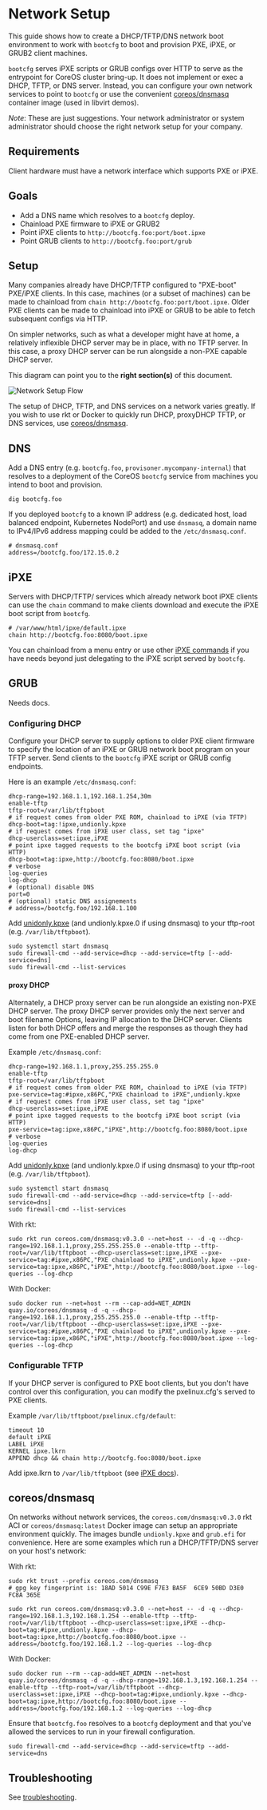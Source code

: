 
# Network Setup

This guide shows how to create a DHCP/TFTP/DNS network boot environment to work with `bootcfg` to boot and provision PXE, iPXE, or GRUB2 client machines.

`bootcfg` serves iPXE scripts or GRUB configs over HTTP to serve as the entrypoint for CoreOS cluster bring-up. It does not implement or exec a DHCP, TFTP, or DNS server. Instead, you can configure your own network services to point to `bootcfg` or use the convenient [coreos/dnsmasq](../contrib/dnsmasq) container image (used in libvirt demos).

*Note*: These are just suggestions. Your network administrator or system administrator should choose the right network setup for your company.

## Requirements

Client hardware must have a network interface which supports PXE or iPXE.

## Goals

* Add a DNS name which resolves to a `bootcfg` deploy.
* Chainload PXE firmware to iPXE or GRUB2
* Point iPXE clients to `http://bootcfg.foo:port/boot.ipxe`
* Point GRUB clients to `http://bootcfg.foo:port/grub`

## Setup

Many companies already have DHCP/TFTP configured to "PXE-boot" PXE/iPXE clients. In this case, machines (or a subset of machines) can be made to chainload from `chain http://bootcfg.foo:port/boot.ipxe`. Older PXE clients can be made to chainload into iPXE or GRUB to be able to fetch subsequent configs via HTTP.

On simpler networks, such as what a developer might have at home, a relatively inflexible DHCP server may be in place, with no TFTP server. In this case, a proxy DHCP server can be run alongside a non-PXE capable DHCP server.

This diagram can point you to the **right section(s)** of this document.

<img src='img/network-setup-flow.png' class="img-center" alt="Network Setup Flow"/>

The setup of DHCP, TFTP, and DNS services on a network varies greatly. If you wish to use rkt or Docker to quickly run DHCP, proxyDHCP TFTP, or DNS services, use [coreos/dnsmasq](#coreos/dnsmasq).

## DNS

Add a DNS entry (e.g. `bootcfg.foo`, `provisoner.mycompany-internal`) that resolves to a deployment of the CoreOS `bootcfg` service from machines you intend to boot and provision.

    dig bootcfg.foo

If you deployed `bootcfg` to a known IP address (e.g. dedicated host, load balanced endpoint, Kubernetes NodePort) and use `dnsmasq`, a domain name to IPv4/IPv6 address mapping could be added to the `/etc/dnsmasq.conf`.

    # dnsmasq.conf
    address=/bootcfg.foo/172.15.0.2

## iPXE

Servers with DHCP/TFTP/ services which already network boot iPXE clients can use the `chain` command to make clients download and execute the iPXE boot script from `bootcfg`.

    # /var/www/html/ipxe/default.ipxe
    chain http://bootcfg.foo:8080/boot.ipxe

You can chainload from a menu entry or use other [iPXE commands](http://ipxe.org/cmd) if you have needs beyond just delegating to the iPXE script served by `bootcfg`.

## GRUB

Needs docs.

### Configuring DHCP

Configure your DHCP server to supply options to older PXE client firmware to specify the location of an iPXE or GRUB network boot program on your TFTP server. Send clients to the `bootcfg` iPXE script or GRUB config endpoints.

Here is an example `/etc/dnsmasq.conf`:

    dhcp-range=192.168.1.1,192.168.1.254,30m
    enable-tftp
    tftp-root=/var/lib/tftpboot
    # if request comes from older PXE ROM, chainload to iPXE (via TFTP)
    dhcp-boot=tag:!ipxe,undionly.kpxe
    # if request comes from iPXE user class, set tag "ipxe"
    dhcp-userclass=set:ipxe,iPXE
    # point ipxe tagged requests to the bootcfg iPXE boot script (via HTTP)
    dhcp-boot=tag:ipxe,http://bootcfg.foo:8080/boot.ipxe
    # verbose
    log-queries
    log-dhcp
    # (optional) disable DNS
    port=0
    # (optional) static DNS assignements
    # address=/bootcfg.foo/192.168.1.100

Add [unidonly.kpxe](http://boot.ipxe.org/undionly.kpxe) (and undionly.kpxe.0 if using dnsmasq) to your tftp-root (e.g. `/var/lib/tftpboot`).

    sudo systemctl start dnsmasq
    sudo firewall-cmd --add-service=dhcp --add-service=tftp [--add-service=dns]
    sudo firewall-cmd --list-services

#### proxy DHCP

Alternately, a DHCP proxy server can be run alongside an existing non-PXE DHCP server. The proxy DHCP server provides only the next server and boot filename Options, leaving IP allocation to the DHCP server. Clients listen for both DHCP offers and merge the responses as though they had come from one PXE-enabled DHCP server.

Example `/etc/dnsmasq.conf`:

    dhcp-range=192.168.1.1,proxy,255.255.255.0
    enable-tftp
    tftp-root=/var/lib/tftpboot
    # if request comes from older PXE ROM, chainload to iPXE (via TFTP)
    pxe-service=tag:#ipxe,x86PC,"PXE chainload to iPXE",undionly.kpxe
    # if request comes from iPXE user class, set tag "ipxe"
    dhcp-userclass=set:ipxe,iPXE
    # point ipxe tagged requests to the bootcfg iPXE boot script (via HTTP)
    pxe-service=tag:ipxe,x86PC,"iPXE",http://bootcfg.foo:8080/boot.ipxe
    # verbose
    log-queries
    log-dhcp

Add [unidonly.kpxe](http://boot.ipxe.org/undionly.kpxe) (and undionly.kpxe.0 if using dnsmasq) to your tftp-root (e.g. `/var/lib/tftpboot`).

    sudo systemctl start dnsmasq
    sudo firewall-cmd --add-service=dhcp --add-service=tftp [--add-service=dns]
    sudo firewall-cmd --list-services

With rkt:

    sudo rkt run coreos.com/dnsmasq:v0.3.0 --net=host -- -d -q --dhcp-range=192.168.1.1,proxy,255.255.255.0 --enable-tftp --tftp-root=/var/lib/tftpboot --dhcp-userclass=set:ipxe,iPXE --pxe-service=tag:#ipxe,x86PC,"PXE chainload to iPXE",undionly.kpxe --pxe-service=tag:ipxe,x86PC,"iPXE",http://bootcfg.foo:8080/boot.ipxe --log-queries --log-dhcp

With Docker:

    sudo docker run --net=host --rm --cap-add=NET_ADMIN quay.io/coreos/dnsmasq -d -q --dhcp-range=192.168.1.1,proxy,255.255.255.0 --enable-tftp --tftp-root=/var/lib/tftpboot --dhcp-userclass=set:ipxe,iPXE --pxe-service=tag:#ipxe,x86PC,"PXE chainload to iPXE",undionly.kpxe --pxe-service=tag:ipxe,x86PC,"iPXE",http://bootcfg.foo:8080/boot.ipxe --log-queries --log-dhcp

### Configurable TFTP

If your DHCP server is configured to PXE boot clients, but you don't have control over this configuration, you can modify the pxelinux.cfg's served to PXE clients.

Example `/var/lib/tftpboot/pxelinux.cfg/default`:

    timeout 10
    default iPXE
    LABEL iPXE
    KERNEL ipxe.lkrn
    APPEND dhcp && chain http://bootcfg.foo:8080/boot.ipxe

Add ipxe.lkrn to `/var/lib/tftpboot` (see [iPXE docs](http://ipxe.org/embed)).

## coreos/dnsmasq

On networks without network services, the `coreos.com/dnsmasq:v0.3.0` rkt ACI or `coreos/dnsmasq:latest` Docker image can setup an appropriate environment quickly. The images bundle `undionly.kpxe` and `grub.efi` for convenience. Here are some examples which run a DHCP/TFTP/DNS server on your host's network:

With rkt:

```
sudo rkt trust --prefix coreos.com/dnsmasq
# gpg key fingerprint is: 18AD 5014 C99E F7E3 BA5F  6CE9 50BD D3E0 FC8A 365E
```

```
sudo rkt run coreos.com/dnsmasq:v0.3.0 --net=host -- -d -q --dhcp-range=192.168.1.3,192.168.1.254 --enable-tftp --tftp-root=/var/lib/tftpboot --dhcp-userclass=set:ipxe,iPXE --dhcp-boot=tag:#ipxe,undionly.kpxe --dhcp-boot=tag:ipxe,http://bootcfg.foo:8080/boot.ipxe --address=/bootcfg.foo/192.168.1.2 --log-queries --log-dhcp
```

With Docker:

```
sudo docker run --rm --cap-add=NET_ADMIN --net=host quay.io/coreos/dnsmasq -d -q --dhcp-range=192.168.1.3,192.168.1.254 --enable-tftp --tftp-root=/var/lib/tftpboot --dhcp-userclass=set:ipxe,iPXE --dhcp-boot=tag:#ipxe,undionly.kpxe --dhcp-boot=tag:ipxe,http://bootcfg.foo:8080/boot.ipxe --address=/bootcfg.foo/192.168.1.2 --log-queries --log-dhcp
```

Ensure that `bootcfg.foo` resolves to a `bootcfg` deployment and that you've allowed the services to run in your firewall configuration.

    sudo firewall-cmd --add-service=dhcp --add-service=tftp --add-service=dns

## Troubleshooting

See [troubleshooting](troubleshooting.md).